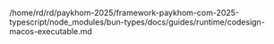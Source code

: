 /home/rd/rd/paykhom-2025/framework-paykhom-com-2025-typescript/node_modules/bun-types/docs/guides/runtime/codesign-macos-executable.md